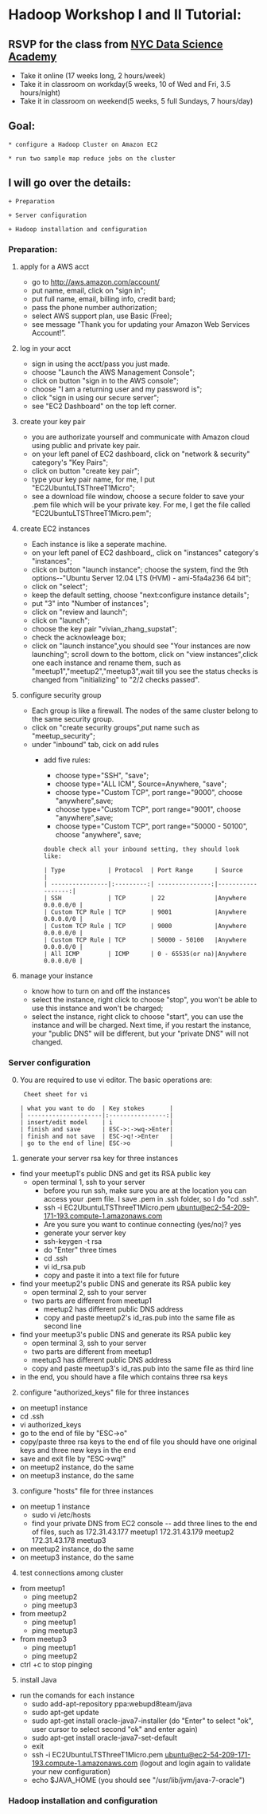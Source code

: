 # Hadoop Workshop I and II Tutorial:
## RSVP for the class from [NYC Data Science Academy](http://nycdatascience.com/course/hadoop-data-analytic-platform/)
   * Take it online (17 weeks long, 2 hours/week)
   * Take it in classroom on workday(5 weeks, 10 of Wed and Fri, 3.5 hours/night)
   * Take it in classroom on weekend(5 weeks, 5 full Sundays, 7 hours/day)

## Goal: 

	* configure a Hadoop Cluster on Amazon EC2

	* run two sample map reduce jobs on the cluster

## I will go over the details:

	+ Preparation

	+ Server configuration

	+ Hadoop installation and configuration

### Preparation:

1. apply for a AWS acct 
    - go to http://aws.amazon.com/account/
	- put name, email, click on "sign in";
	- put full name, email, billing info, credit bard;
	- pass the phone number authorization;
	- select AWS support plan, use Basic (Free);
	- see message "Thank you for updating your Amazon Web Services Account!”.

2. log in your acct
    - sign in using the acct/pass you just made.
	- choose "Launch the AWS Management Console";
	- click on button "sign in to the AWS console";
	- choose "I am a returning user and my password is";
	- click "sign in using our secure server";
	- see "EC2 Dashboard" on the top left corner.

3. create your key pair
   - you are authorizate yourself and communicate with Amazon cloud using public and private key pair.
   - on your left panel of EC2 dashboard, click on 
	"network & security" category's "Key Pairs";
   - click on button "create key pair";
   - type your key pair name, for me, I put "EC2UbuntuLTSThreeT1Micro";
   - see a download file window, choose a secure folder to save your .pem file which will be your private key. For me, I get the file called "EC2UbuntuLTSThreeT1Micro.pem";

4. create EC2 instances
   - Each instance is like a seperate machine.
   - on your left panel of EC2 dashboard,, click on 
	"instances" category's "instances";
   - click on button "launch instance";
	choose the system, find the 9th options--"Ubuntu Server 12.04 LTS (HVM) - ami-5fa4a236  64 bit";
   - click on "select";
   - keep the default setting, choose "next:configure instance details";
   - put "3" into "Number of instances";
   - click on "review and launch";
   - click on "launch";
   - choose the key pair "vivian_zhang_supstat";
   - check the acknowleage box;
   - click on "launch instance",you should see "Your instances are now launching";
    scroll down to the bottom, click on "view instances",click one each instance and rename them, such as "meetup1","meetup2","meetup3",wait till you see the status checks is changed from "initializing" to "2/2 checks passed".

5. configure security group
	- Each group is like a firewall. The nodes of the same cluster belong to the same security group.
	- click on "create security groups",put name such as "meetup_security";
	- under "inbound" tab, cick on add rules
      - add five rules:
        - choose type="SSH",  "save";
		- choose type="ALL ICM", Source=Anywhere, "save";
		- choose type="Custom TCP", port range="9000", choose "anywhere",save;
		- choose type="Custom TCP", port range="9001", choose "anywhere",save;
		- choose type="Custom TCP", port range="50000 - 50100", choose "anywhere", save;

		```no-highlight
		double check all your inbound setting, they should look like:

		| Type            | Protocol  | Port Range      | Source            |
		| ----------------|:---------:| ---------------:|------------------:|
		| SSH             | TCP       | 22              |Anywhere 0.0.0.0/0 |
		| Custom TCP Rule | TCP       | 9001            |Anywhere 0.0.0.0/0 |
		| Custom TCP Rule | TCP       | 9000            |Anywhere 0.0.0.0/0 |
		| Custom TCP Rule | TCP       | 50000 - 50100   |Anywhere 0.0.0.0/0 |
		| All ICMP        | ICMP      | 0 - 65535(or na)|Anywhere 0.0.0.0/0 |

6. manage your instance
   - know how to turn on and off the instances
   - select the instance, right click to choose "stop", you won't be able to use this instance and won't be charged;
   - select the instance, right click to choose "start", you can use the instance and will be charged.
   	Next time, if you restart the instance, your "public DNS" will be different, but your "private DNS" will not changed.

### Server configuration

0. You are required to use vi editor. The basic operations are:   

	```no-highlight
	 Cheet sheet for vi

    | what you want to do  | Key stokes       | 
    | ---------------------|:----------------:| 
    | insert/edit model    | i                | 
    | finish and save      | ESC->:->wq->Enter|
    | finish and not save  | ESC->q!->Enter   |
    | go to the end of line| ESC->o           |

1. generate your server rsa key for three instances
 - find your meetup1's public DNS and get its RSA public key
    - open terminal 1, ssh to your server
      - before you run ssh, make sure you are at the location you can access your .pem file. I save .pem in .ssh folder, so I do "cd .ssh".
   	  - ssh  -i EC2UbuntuLTSThreeT1Micro.pem  ubuntu@ec2-54-209-171-193.compute-1.amazonaws.com
   	  - Are you sure you want to continue connecting (yes/no)? yes
      - generate your server key
      - ssh-keygen -t rsa 
      - do "Enter" three times
      - cd .ssh
      - vi id_rsa.pub
      - copy and paste it into a text file for future
 - find your meetup2's public DNS and generate its RSA public key
    - open terminal 2, ssh to your server
    - two parts are different from meetup1
      - meetup2 has different public DNS address
      - copy and paste meetup2's id_ras.pub into the same file as second line
 - find your meetup3's public DNS and generate its RSA public key
     - open terminal 3, ssh to your server
     - two parts are different  from meetup1
      - meetup3 has different public DNS address
      - copy and paste meetup3's id_ras.pub into the same file as third line
 - in the end, you should have a file which contains three rsa keys

2. configure "authorized_keys" file for three instances
 - on meetup1 instance
  - cd .ssh
  - vi authorized_keys
  - go to the end of file by "ESC->o"
  - copy/paste three rsa keys to the end of file
    you should have one original keys and three new keys in the end
  - save and exit file by "ESC->wq!"
 - on meetup2 instance, do the same
 - on meetup3 instance, do the same

3. configure "hosts" file for three instances
 - on meetup 1 instance
 	- sudo vi /etc/hosts
 	- find your private DNS from EC2 console
 	-- add three lines to the end of files, such as
 	172.31.43.177 meetup1
 	172.31.43.179 meetup2
 	172.31.43.178 meetup3
 - on meetup2 instance, do the same
 - on meetup3 instance, do the same

4. test connections among cluster
 - from meetup1
  	- ping meetup2
  	- ping meetup3
 - from meetup2
  	- ping meetup1
  	- ping meetup3
 - from meetup3
  	- ping meetup1
  	- ping meetup2
 - ctrl +c to stop pinging

5. install Java
 - run the comands for each instance
	- sudo add-apt-repository ppa:webupd8team/java
	- sudo apt-get update
	- sudo apt-get install oracle-java7-installer
	(do "Enter" to select "ok", user cursor to select second "ok" and enter again)
	- sudo apt-get install oracle-java7-set-default
	- exit
	- ssh  -i EC2UbuntuLTSThreeT1Micro.pem  ubuntu@ec2-54-209-171-193.compute-1.amazonaws.com
	(logout and login again to validate your new configuration)
	- echo $JAVA_HOME
	(you should see "/usr/lib/jvm/java-7-oracle")

### Hadoop installation and configuration
















